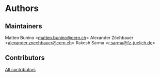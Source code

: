 # Authors

## Maintainers

Matteo Bunino \<matteo.bunino@cern.ch\>
Alexander Zöchbauer \<alexander.zoechbauer@cern.ch\>
Rakesh Sarma \<r.sarma@fz-juelich.de\>

## Contributors

[All contributors](https://github.com/interTwin-eu/T6.5-AI-and-ML/graphs/contributors)

